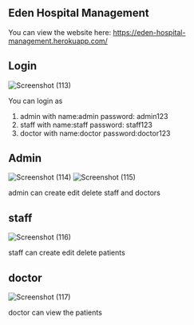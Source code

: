 ## Eden Hospital Management
You can view the website here: https://eden-hospital-management.herokuapp.com/ 

## Login
![Screenshot (113)](https://user-images.githubusercontent.com/87234416/132810952-f68fb7e5-f515-4916-96b5-d2dc967f10a8.png)

You can login as
1) admin with name:admin password: admin123
2) staff with name:staff password: staff123
3) doctor with name:doctor password:doctor123
 
 
## Admin
![Screenshot (114)](https://user-images.githubusercontent.com/87234416/132810971-3ba8ab96-d45e-4744-80c7-9aae2ea5ddff.png)
![Screenshot (115)](https://user-images.githubusercontent.com/87234416/132810991-88a8caf3-af8b-48df-b527-7f02f4ccfb52.png)

admin can create edit delete staff and doctors
## staff
![Screenshot (116)](https://user-images.githubusercontent.com/87234416/132811019-c1f4d581-ea03-4377-b6e9-354aacf029eb.png)

staff can create edit delete patients
## doctor 
![Screenshot (117)](https://user-images.githubusercontent.com/87234416/132811046-65f21114-e5c3-4ea5-9f91-d9277fece0f2.png)

doctor can view the patients
